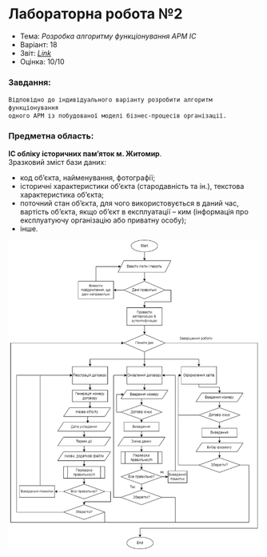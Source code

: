 # Лабораторна робота №2

- Тема: *Розробка алгоритму функціонування АРМ ІС*
- Варіант: 18
- Звіт: [*Link*](./Report.pdf)
- Оцінка: 10/10

### Завдання:
    Відповідно до індивідуального варіанту розробити алгоритм функціонування
    одного АРМ із побудованої моделі бізнес-процесів організації.

### Предметна область:
**ІС обліку історичних пам’яток м. Житомир**. <br>
Зразковий зміст бази даних: 
- код об’єкта, найменування, фотографії; 
- історичні  характеристики  об’єкта  (стародавність  та  ін.),  текстова характеристика об’єкта; 
- поточний стан об’єкта, для чого використовується в даний час, вартість об’єкта, якщо об’єкт в експлуатації –  ким (інформація про експлуатуючу організацію або приватну особу); 
- інше.

![](./BlockScheme.png)